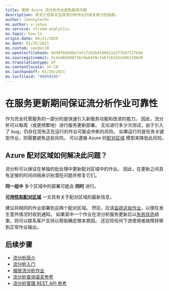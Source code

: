 ```yaml
---
title: 使用 Azure 流分析作业避免服务中断
description: 本文介绍有关生成流分析作业升级复原力的指南。
author: Johnnytechn
ms.author: v-johya
ms.service: stream-analytics
ms.topic: how-to
origin.date: 06/21/2019
ms.date: 01/25/2021
ms.custom: seodec18
ms.openlocfilehash: 6498f6bb90e7afc72b5bdf88912e2f7b97727644
ms.sourcegitcommit: 5c4ed6b098726c9a6439cfa6fc61b32e062198d0
ms.translationtype: HT
ms.contentlocale: zh-CN
ms.lasthandoff: 01/29/2021
ms.locfileid: "99059105"
---
```

# <a name="guarantee-stream-analytics-job-reliability-during-service-updates"></a>在服务更新期间保证流分析作业可靠性

作为完全托管服务的一部分的是快速引入新服务功能和改进的能力。 因此，流分析可以每周（或更频繁地）进行服务更新部署。 无论进行多少次测试，由于引入了 bug，仍存在现有正在运行的作业可能会中断的风险。 如果运行的是任务关键型作业，则需要避免这些风险。 可以遵循 Azure 的[配对区域](../best-practices-availability-paired-regions.md)  模型来降低此风险。 

## <a name="how-do-azure-paired-regions-address-this-concern"></a>Azure 配对区域如何解决此问题？

流分析可以保证在单独的批处理中更新配对区域中的作业。 因此，在更新之间具有足够的时间间隔来识别潜在问题并修复它们。

**同一组中** 多个区域中的部署可能会 **同时** 进行。
<!-- Notice: Remove the India exception -->

**[可用性和配对区域](../best-practices-availability-paired-regions.md)** 一文具有关于配对区域的最新信息。

建议将相同的作业部署到这两个配对区域。 然后，应该[监视这些作业](./stream-analytics-set-up-alerts.md#scenarios-to-monitor)，以便在发生意外情况时收到通知。 如果其中一个作业在流分析服务更新后以[失败状态](./job-states.md)结束，则可以联系客户支持以帮助确定根本原因。 还应将任何下游使用者故障转移到正常作业输出。

## <a name="next-steps"></a>后续步骤

* [流分析简介](stream-analytics-introduction.md)
* [流分析入门](stream-analytics-real-time-fraud-detection.md)
* [缩放流分析作业](stream-analytics-scale-jobs.md)
* [流分析查询语言参考](https://docs.microsoft.com/stream-analytics-query/stream-analytics-query-language-reference)
* [流分析管理 REST API 参考](https://docs.microsoft.com/rest/api/streamanalytics/)

